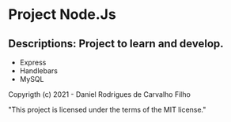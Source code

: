 # Project Node.Js

## Descriptions: Project to learn and develop.

- Express 
- Handlebars
- MySQL

Copyrigth (c) 2021 - Daniel Rodrigues de Carvalho Filho

"This project is licensed under the terms of the MIT license."

